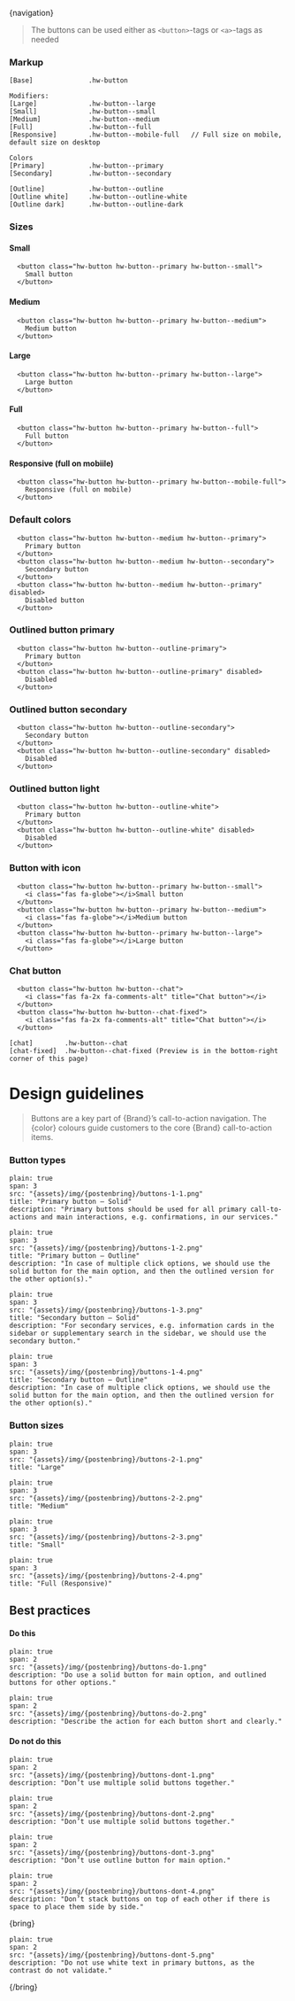 {navigation}





> The buttons can be used either as `<button>`-tags or `<a>`-tags as needed


### Markup
```code   
[Base]              .hw-button
  
Modifiers:
[Large]             .hw-button--large
[Small]             .hw-button--small
[Medium]            .hw-button--medium
[Full]              .hw-button--full
[Responsive]        .hw-button--mobile-full   // Full size on mobile, default size on desktop
    
Colors    
[Primary]           .hw-button--primary
[Secondary]         .hw-button--secondary
    
[Outline]           .hw-button--outline
[Outline white]     .hw-button--outline-white
[Outline dark]      .hw-button--outline-dark
```




### Sizes

#### Small
```html|span-3,plain,light
  <button class="hw-button hw-button--primary hw-button--small">
    Small button
  </button>
```

#### Medium
```html|span-3,plain,light
  <button class="hw-button hw-button--primary hw-button--medium">
    Medium button
  </button> 
```

#### Large
```html|span-3,plain,light
  <button class="hw-button hw-button--primary hw-button--large">
    Large button
  </button>
```

#### Full
```html|span-3,plain,light
  <button class="hw-button hw-button--primary hw-button--full">
    Full button
  </button>
```

#### Responsive (full on mobiile)
```html|span-3,plain,light
  <button class="hw-button hw-button--primary hw-button--mobile-full">
    Responsive (full on mobile)
  </button>
```





### Default colors

```html|span-6,plain,light
  <button class="hw-button hw-button--medium hw-button--primary">
    Primary button
  </button> 
  <button class="hw-button hw-button--medium hw-button--secondary">
    Secondary button
  </button>
  <button class="hw-button hw-button--medium hw-button--primary" disabled>
    Disabled button
  </button>
```

### Outlined button primary

```html|span-6,plain,light
  <button class="hw-button hw-button--outline-primary">
    Primary button
  </button>
  <button class="hw-button hw-button--outline-primary" disabled>
    Disabled
  </button>
```

### Outlined button secondary

```html|span-6,plain,light
  <button class="hw-button hw-button--outline-secondary">
    Secondary button
  </button>
  <button class="hw-button hw-button--outline-secondary" disabled>
    Disabled
  </button>
```

### Outlined button light

```html|span-6,plain,dark
  <button class="hw-button hw-button--outline-white">
    Primary button
  </button>
  <button class="hw-button hw-button--outline-white" disabled>
    Disabled
  </button>
```

### Button with icon

```html|span-6,plain,light
  <button class="hw-button hw-button--primary hw-button--small">
    <i class="fas fa-globe"></i>Small button
  </button>
  <button class="hw-button hw-button--primary hw-button--medium">
    <i class="fas fa-globe"></i>Medium button
  </button>
  <button class="hw-button hw-button--primary hw-button--large">
    <i class="fas fa-globe"></i>Large button
  </button>
```

### Chat button

```html|span-6,plain,light
  <button class="hw-button hw-button--chat">
    <i class="fas fa-2x fa-comments-alt" title="Chat button"></i>
  </button>
  <button class="hw-button hw-button--chat-fixed">
    <i class="fas fa-2x fa-comments-alt" title="Chat button"></i>
  </button>
```

```code
[chat]        .hw-button--chat
[chat-fixed]  .hw-button--chat-fixed (Preview is in the bottom-right corner of this page)
```















# Design guidelines

> Buttons are a key part of {Brand}’s call-to-action navigation. The {color} colours guide customers to the core {Brand} call-to-action items.


### Button types
```image
plain: true
span: 3
src: "{assets}/img/{postenbring}/buttons-1-1.png"
title: "Primary button – Solid"
description: "Primary buttons should be used for all primary call-to-actions and main interactions, e.g. confirmations, in our services."
```
```image
plain: true
span: 3
src: "{assets}/img/{postenbring}/buttons-1-2.png"
title: "Primary button – Outline"
description: "In case of multiple click options, we should use the solid button for the main option, and then the outlined version for the other option(s)."
```
```image
plain: true
span: 3
src: "{assets}/img/{postenbring}/buttons-1-3.png"
title: "Secondary button – Solid"
description: "For secondary services, e.g. information cards in the sidebar or supplementary search in the sidebar, we should use the secondary button."
```
```image
plain: true
span: 3
src: "{assets}/img/{postenbring}/buttons-1-4.png"
title: "Secondary button – Outline"
description: "In case of multiple click options, we should use the solid button for the main option, and then the outlined version for the other option(s)."
```


### Button sizes
```image
plain: true
span: 3
src: "{assets}/img/{postenbring}/buttons-2-1.png"
title: "Large"
```
```image
plain: true
span: 3
src: "{assets}/img/{postenbring}/buttons-2-2.png"
title: "Medium"
```
```image
plain: true
span: 3
src: "{assets}/img/{postenbring}/buttons-2-3.png"
title: "Small"
```
```image
plain: true
span: 3
src: "{assets}/img/{postenbring}/buttons-2-4.png"
title: "Full (Responsive)"
```




## Best practices

#### Do this

```image
plain: true
span: 2
src: "{assets}/img/{postenbring}/buttons-do-1.png"
description: "Do use a solid button for main option, and outlined buttons for other options."
```
```image
plain: true
span: 2
src: "{assets}/img/{postenbring}/buttons-do-2.png"
description: "Describe the action for each button short and clearly."
```

#### Do not do this
  
```image
plain: true
span: 2
src: "{assets}/img/{postenbring}/buttons-dont-1.png"
description: "Don’t use multiple solid buttons together."
```
```image
plain: true
span: 2
src: "{assets}/img/{postenbring}/buttons-dont-2.png"
description: "Don’t use multiple solid buttons together."
```
```image
plain: true
span: 2
src: "{assets}/img/{postenbring}/buttons-dont-3.png"
description: "Don’t use outline button for main option."
```
```image
plain: true
span: 2
src: "{assets}/img/{postenbring}/buttons-dont-4.png"
description: "Don’t stack buttons on top of each other if there is space to place them side by side."
```

{bring}
```image
plain: true
span: 2
src: "{assets}/img/{postenbring}/buttons-dont-5.png"
description: "Do not use white text in primary buttons, as the contrast do not validate."
```
{/bring}


